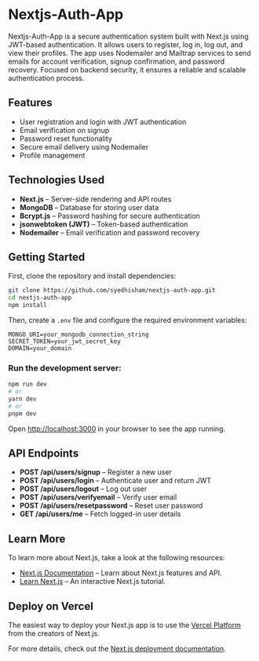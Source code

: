 # Nextjs-Auth-App

Nextjs-Auth-App is a secure authentication system built with Next.js using JWT-based authentication. It allows users to register, log in, log out, and view their profiles. The app uses Nodemailer and Mailtrap services to send emails for account verification, signup confirmation, and password recovery. Focused on backend security, it ensures a reliable and scalable authentication process.

## Features

- User registration and login with JWT authentication
- Email verification on signup
- Password reset functionality
- Secure email delivery using Nodemailer
- Profile management

## Technologies Used

- **Next.js** – Server-side rendering and API routes
- **MongoDB** – Database for storing user data
- **Bcrypt.js** – Password hashing for secure authentication
- **jsonwebtoken (JWT)** – Token-based authentication
- **Nodemailer** – Email verification and password recovery

## Getting Started

First, clone the repository and install dependencies:

```bash
git clone https://github.com/syedhisham/nextjs-auth-app.git
cd nextjs-auth-app
npm install
```

Then, create a `.env` file and configure the required environment variables:

```env
MONGO_URI=your_mongodb_connection_string
SECRET_TOKEN=your_jwt_secret_key
DOMAIN=your_domain
```

### Run the development server:

```bash
npm run dev
# or
yarn dev
# or
pnpm dev
```

Open [http://localhost:3000](http://localhost:3000) in your browser to see the app running.

## API Endpoints

- **POST /api/users/signup** – Register a new user
- **POST /api/users/login** – Authenticate user and return JWT
- **POST /api/users/logout** – Log out user
- **POST /api/users/verifyemail** – Verify user email
- **POST /api/users/resetpassword** – Reset user password
- **GET /api/users/me** – Fetch logged-in user details

## Learn More

To learn more about Next.js, take a look at the following resources:

- [Next.js Documentation](https://nextjs.org/docs) – Learn about Next.js features and API.
- [Learn Next.js](https://nextjs.org/learn) – An interactive Next.js tutorial.

## Deploy on Vercel

The easiest way to deploy your Next.js app is to use the [Vercel Platform](https://vercel.com/new) from the creators of Next.js.

For more details, check out the [Next.js deployment documentation](https://nextjs.org/docs/deployment).


